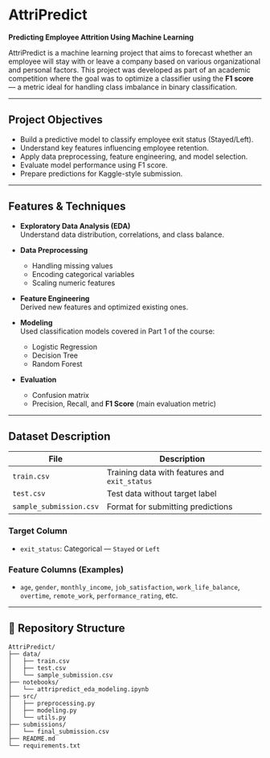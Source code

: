 # AttriPredict 
**Predicting Employee Attrition Using Machine Learning**

AttriPredict is a machine learning project that aims to forecast whether an employee will stay with or leave a company based on various organizational and personal factors. This project was developed as part of an academic competition where the goal was to optimize a classifier using the **F1 score** — a metric ideal for handling class imbalance in binary classification.

---

## Project Objectives

- Build a predictive model to classify employee exit status (Stayed/Left).
- Understand key features influencing employee retention.
- Apply data preprocessing, feature engineering, and model selection.
- Evaluate model performance using F1 score.
- Prepare predictions for Kaggle-style submission.

---

## Features & Techniques

- **Exploratory Data Analysis (EDA)**  
  Understand data distribution, correlations, and class balance.

- **Data Preprocessing**  
  - Handling missing values  
  - Encoding categorical variables  
  - Scaling numeric features  

- **Feature Engineering**  
  Derived new features and optimized existing ones.

- **Modeling**  
  Used classification models covered in Part 1 of the course:
  - Logistic Regression  
  - Decision Tree  
  - Random Forest  

- **Evaluation**  
  - Confusion matrix  
  - Precision, Recall, and **F1 Score** (main evaluation metric)

---

## Dataset Description

| File | Description |
|------|-------------|
| `train.csv` | Training data with features and `exit_status` |
| `test.csv` | Test data without target label |
| `sample_submission.csv` | Format for submitting predictions |

###  Target Column
- `exit_status`: Categorical — `Stayed` or `Left`

###  Feature Columns (Examples)
- `age`, `gender`, `monthly_income`, `job_satisfaction`, `work_life_balance`, `overtime`, `remote_work`, `performance_rating`, etc.

---

## 📁 Repository Structure


```text
AttriPredict/
├── data/
│   ├── train.csv
│   ├── test.csv
│   └── sample_submission.csv
├── notebooks/
│   └── attripredict_eda_modeling.ipynb
├── src/
│   ├── preprocessing.py
│   ├── modeling.py
│   └── utils.py
├── submissions/
│   └── final_submission.csv
├── README.md
└── requirements.txt
```
